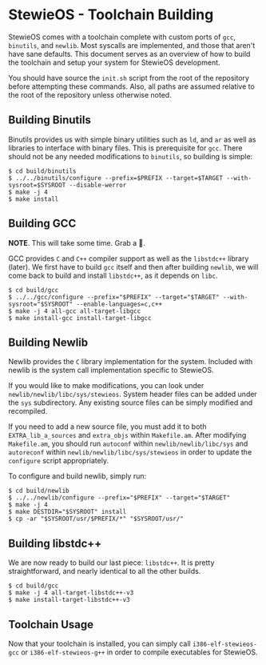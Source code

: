 StewieOS - Toolchain Building
=============================

StewieOS comes with a toolchain complete with custom ports of `gcc`, `binutils`, and `newlib`. Most syscalls are implemented, and those that aren't have sane defaults. This document serves as an overview of how to build the toolchain and setup your system for StewieOS development.

You should have source the `init.sh` script from the root of the repository before attempting these commands. Also, all paths are assumed relative to the root of the repository unless otherwise noted.

Building Binutils
-----------------

Binutils provides us with simple binary utilities such as `ld`, and `ar` as well as libraries to interface with binary files. This is prerequisite for `gcc`. There should not be any needed modifications to `binutils`, so building is simple:

```
$ cd build/binutils
$ ../../binutils/configure --prefix=$PREFIX --target=$TARGET --with-sysroot=$SYSROOT --disable-werror
$ make -j 4
$ make install
```

Building GCC
------------

**NOTE**. This will take some time. Grab a :beer:.

GCC provides `C` and `C++` compiler support as well as the `libstdc++` library (later). We first have to build `gcc` itself and then after building `newlib`, we will come back to build and install `libstdc++`, as it depends on `libc`.

```
$ cd build/gcc
$ ../../gcc/configure --prefix="$PREFIX" --target="$TARGET" --with-sysroot="$SYSROOT" --enable-languages=c,c++
$ make -j 4 all-gcc all-target-libgcc
$ make install-gcc install-target-libgcc
```

Building Newlib
---------------

Newlib provides the `C` library implementation for the system. Included with newlib is the system call implementation specific to StewieOS.

If you would like to make modifications, you can look under `newlib/newlib/libc/sys/stewieos`. System header files can be added under the `sys` subdirectory. Any existing source files can be simply modified and recompiled.

If you need to add a new source file, you must add it to both `EXTRA_lib_a_sources` and `extra_objs` within `Makefile.am`. After modifying `Makefile.am`, you should run `autoconf` within `newlib/newlib/libc/sys` and `autoreconf` within `newlib/newlib/libc/sys/stewieos` in order to update the `configure` script appropriately. 

To configure and build newlib, simply run:

```
$ cd build/newlib
$ ../../newlib/configure --prefix="$PREFIX" --target="$TARGET"
$ make -j 4
$ make DESTDIR="$SYSROOT" install
$ cp -ar "$SYSROOT/usr/$PREFIX/*" "$SYSROOT/usr/"
```

Building libstdc++
------------------

We are now ready to build our last piece: `libstdc++`. It is pretty straightforward, and nearly identical to all the other builds.

```
$ cd build/gcc
$ make -j 4 all-target-libstdc++-v3
$ make install-target-libstdc++-v3
```

Toolchain Usage
---------------

Now that your toolchain is installed, you can simply call `i386-elf-stewieos-gcc` or `i386-elf-stewieos-g++` in order to compile executables for StewieOS.